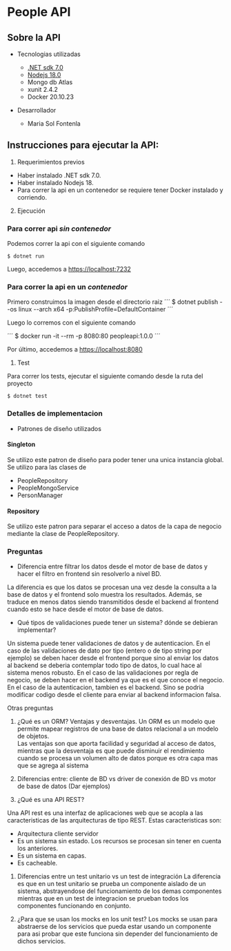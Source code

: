 # People API

## Sobre la API

- Tecnologias utilizadas
    - [.NET sdk 7.0](https://dotnet.microsoft.com/en-us/download/dotnet/7.0)
    - [Nodejs 18.0](https://nodejs.org/es/download/current/)
    - Mongo db Atlas
    - xunit 2.4.2
    - Docker 20.10.23
  
- Desarrollador
    - Maria Sol Fontenla

## Instrucciones para ejecutar la API:

1. Requerimientos previos  
- Haber instalado .NET sdk 7.0.
- Haber instalado Nodejs 18.
- Para correr la api en un contenedor se requiere tener Docker instalado y corriendo.


2. Ejecución

### Para correr api *sin contenedor*  

Podemos correr la api con el siguiente comando
```
$ dotnet run
```

Luego, accedemos a [https://localhost:7232](https://localhost:7232)

### Para correr la api en un *contenedor*

Primero construimos la imagen desde el directorio raiz
´´´
$ dotnet publish --os linux --arch x64 -p:PublishProfile=DefaultContainer
´´´

Luego lo corremos con el siguiente comando

´´´
$ docker run -it --rm -p 8080:80 peopleapi:1.0.0
´´´

Por último, accedemos a [https://localhost:8080](https://localhost:8080)
1. Test

Para correr los tests, ejecutar el siguiente comando desde la ruta del proyecto
```
$ dotnet test
```


### Detalles de implementacion

* Patrones de diseño utilizados

#### Singleton
Se utilizo este patron de diseño para poder tener una unica instancia global. Se utilizo para las clases de 
* PeopleRepository
* PeopleMongoService
* PersonManager

#### Repository
Se utilizo este patron para separar el acceso a datos de la capa de negocio mediante la clase de PeopleRepository.


### Preguntas

- Diferencia entre filtrar los datos desde el motor de base de datos y hacer el filtro en frontend sin resolverlo a nivel BD.

La diferencia es que los datos se procesan una vez desde la consulta a la base de datos y el frontend solo muestra los resultados. Además, se traduce en menos datos siendo transmitidos desde el backend al frontend cuando esto se hace desde el motor de base de datos.

- Qué tipos de validaciones puede tener un sistema? dónde se debieran implementar?

Un sistema puede tener validaciones de datos y de autenticacion.
En el caso de las validaciones de dato por tipo (entero o de tipo string por ejemplo) se deben hacer desde el frontend porque sino al enviar los datos al backend se deberia contemplar todo tipo de datos, lo cual hace al sistema menos robusto.
En el caso de las validaciones por regla de negocio, se deben hacer en el backend ya que es el que conoce el negocio. 
En el caso de la autenticacion, tambien es el backend. Sino se podria modificar codigo desde el cliente para enviar al backend informacion falsa.

Otras preguntas

1. ¿Qué es un ORM? Ventajas y desventajas.
Un ORM es un modelo que permite mapear registros de una base de datos relacional a un modelo de objetos.  
Las ventajas son que aporta facilidad y seguridad al acceso de datos, mientras que la desventaja es que puede disminuir el rendimiento cuando se procesa un volumen alto de datos porque es otra capa mas que se agrega al sistema

1. Diferencias entre: cliente de BD vs driver de conexión de BD vs motor de base de datos  (Dar ejemplos)


3. ¿Qué es una API REST?

Una API rest es una interfaz de aplicaciones web que se acopla a las caracteristicas de las arquitecturas de tipo REST. Estas caracteristicas son:
* Arquitectura cliente servidor
* Es un sistema sin estado. Los recursos se procesan sin tener en cuenta los anteriores.
* Es un sistema en capas.
* Es cacheable.


1. Diferencias entre un test unitario vs un test de integración
La diferencia es que en un test unitario se prueba un componente aislado de un sistema, abstrayendose del funcionamiento de los demas componentes mientras que en un test de integracion se prueban todos los componentes funcionando en conjunto.  

5. ¿Para que se usan los mocks en los unit test? 
Los mocks se usan para abstraerse de los servicios que pueda estar usando un componente para asi probar que este funciona sin depender del funcionamiento de dichos servicios.


